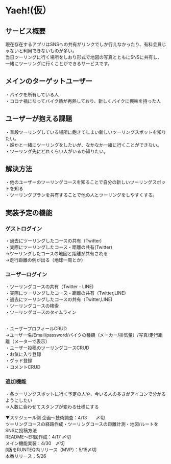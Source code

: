 # Yaeh!(仮）
## サービス概要
現在存在するアプリはSNSへの共有がリンクでしか行えなかったり、有料会員じゃないと利用できないものが多い。
<br>当日ツーリングに行く場所をしおり形式で地図の写真とともにSNSに共有し、一緒にツーリングに行くことができるサービスです。

## メインのターゲットユーザー
・バイクを所有している人
<br>・コロナ禍になってバイク熱が再熱しており、新しくバイクに興味を持った人

## ユーザーが抱える課題
・普段ツーリングしている場所に飽きてしまい新しいツーリングスポットを知りたい。
<br>・誰かと一緒にツーリングをしたいが、なかなか一緒に行くことができない。
<br>・ツーリング先にどれくらい人がいるか知りたい。

## 解決方法
・他のユーザーのツーリングコースを知ることで自分の新しいツーリングスポットを知る
<br>・ツーリングプランを共有することで他の人とツーリングをしやすくする。

## 実装予定の機能
### ゲストログイン
・過去にツーリングしたコースの共有（Twitter)
<br>・実際にツーリングしたコース・距離の共有(Twitter)
<br>→ツーリングしたコースの地図と距離が共有される
<br>→走行距離の例が出る（地球一周とか）

### ユーザーログイン
・ツーリングコースの共有（Twitter・LINE)
<br>・実際にツーリングしたコース・距離の共有（Twitter,LINE)
<br>・過去にツーリングしたコースの共有（Twitter,LINE)
<br>・ツーリングコースの検索
<br>・ツーリングコースのタイムライン

<br>・ユーザープロフィールCRUD
<br>→ユーザー名/Email/password/バイクの種類（メーカー/排気量）/写真/走行距離（メーターで表示）
<br>・ユーザー投稿のツーリングコースCRUD
<br>・お気に入り登録
<br>・グッド登録
<br>・コメントCRUD

### 追加機能
・各ツーリングスポットに行く予定の人や、今いる人の多さがアイコンで分かるようにしたい
<br>→人数に合わせてスタンプが変わる仕様にする


▼スケジュール例
企画〜技術調査：4/13　　〆切
<br>ツーリングコースの経路作成・ツーリングコースの距離計測・地図/ルートをSNSに投稿方法
<br>README〜ER図作成：4/17 〆切
<br>メイン機能実装：4/30　〆切
<br>β版をRUNTEQ内リリース（MVP）：5/15〆切
<br>本番リリース：5/26
